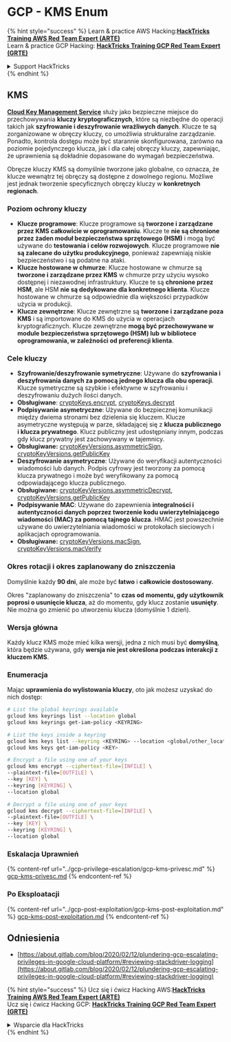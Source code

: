 # GCP - KMS Enum

{% hint style="success" %}
Learn & practice AWS Hacking:<img src="../../../.gitbook/assets/image.png" alt="" data-size="line">[**HackTricks Training AWS Red Team Expert (ARTE)**](https://training.hacktricks.xyz/courses/arte)<img src="../../../.gitbook/assets/image.png" alt="" data-size="line">\
Learn & practice GCP Hacking: <img src="../../../.gitbook/assets/image (2).png" alt="" data-size="line">[**HackTricks Training GCP Red Team Expert (GRTE)**<img src="../../../.gitbook/assets/image (2).png" alt="" data-size="line">](https://training.hacktricks.xyz/courses/grte)

<details>

<summary>Support HackTricks</summary>

* Check the [**subscription plans**](https://github.com/sponsors/carlospolop)!
* **Join the** 💬 [**Discord group**](https://discord.gg/hRep4RUj7f) or the [**telegram group**](https://t.me/peass) or **follow** us on **Twitter** 🐦 [**@hacktricks\_live**](https://twitter.com/hacktricks\_live)**.**
* **Share hacking tricks by submitting PRs to the** [**HackTricks**](https://github.com/carlospolop/hacktricks) and [**HackTricks Cloud**](https://github.com/carlospolop/hacktricks-cloud) github repos.

</details>
{% endhint %}

## KMS

[**Cloud Key Management Service**](https://cloud.google.com/kms/docs/) służy jako bezpieczne miejsce do przechowywania **kluczy kryptograficznych**, które są niezbędne do operacji takich jak **szyfrowanie i deszyfrowanie wrażliwych danych**. Klucze te są zorganizowane w obręczy kluczy, co umożliwia strukturalne zarządzanie. Ponadto, kontrola dostępu może być starannie skonfigurowana, zarówno na poziomie pojedynczego klucza, jak i dla całej obręczy kluczy, zapewniając, że uprawnienia są dokładnie dopasowane do wymagań bezpieczeństwa.

Obręcze kluczy KMS są domyślnie tworzone jako globalne, co oznacza, że klucze wewnątrz tej obręczy są dostępne z dowolnego regionu. Możliwe jest jednak tworzenie specyficznych obręczy kluczy w **konkretnych regionach**.

### Poziom ochrony kluczy

* **Klucze programowe**: Klucze programowe są **tworzone i zarządzane przez KMS całkowicie w oprogramowaniu**. Klucze te **nie są chronione przez żaden moduł bezpieczeństwa sprzętowego (HSM)** i mogą być używane do **testowania i celów rozwojowych**. Klucze programowe **nie są zalecane do użytku produkcyjnego**, ponieważ zapewniają niskie bezpieczeństwo i są podatne na ataki.
* **Klucze hostowane w chmurze**: Klucze hostowane w chmurze są **tworzone i zarządzane przez KMS** w chmurze przy użyciu wysoko dostępnej i niezawodnej infrastruktury. Klucze te są **chronione przez HSM**, ale HSM **nie są dedykowane dla konkretnego klienta**. Klucze hostowane w chmurze są odpowiednie dla większości przypadków użycia w produkcji.
* **Klucze zewnętrzne**: Klucze zewnętrzne są **tworzone i zarządzane poza KMS** i są importowane do KMS do użycia w operacjach kryptograficznych. Klucze zewnętrzne **mogą być przechowywane w module bezpieczeństwa sprzętowego (HSM) lub w bibliotece oprogramowania, w zależności od preferencji klienta**.

### Cele kluczy

* **Szyfrowanie/deszyfrowanie symetryczne**: Używane do **szyfrowania i deszyfrowania danych za pomocą jednego klucza dla obu operacji**. Klucze symetryczne są szybkie i efektywne w szyfrowaniu i deszyfrowaniu dużych ilości danych.
* **Obsługiwane**: [cryptoKeys.encrypt](https://cloud.google.com/kms/docs/reference/rest/v1/projects.locations.keyRings.cryptoKeys/encrypt), [cryptoKeys.decrypt](https://cloud.google.com/kms/docs/reference/rest/v1/projects.locations.keyRings.cryptoKeys/decrypt)
* **Podpisywanie asymetryczne**: Używane do bezpiecznej komunikacji między dwiema stronami bez dzielenia się kluczem. Klucze asymetryczne występują w parze, składającej się z **klucza publicznego i klucza prywatnego**. Klucz publiczny jest udostępniany innym, podczas gdy klucz prywatny jest zachowywany w tajemnicy.
* **Obsługiwane:** [cryptoKeyVersions.asymmetricSign](https://cloud.google.com/kms/docs/reference/rest/v1/projects.locations.keyRings.cryptoKeys.cryptoKeyVersions/asymmetricSign), [cryptoKeyVersions.getPublicKey](https://cloud.google.com/kms/docs/reference/rest/v1/projects.locations.keyRings.cryptoKeys.cryptoKeyVersions/getPublicKey)
* **Deszyfrowanie asymetryczne**: Używane do weryfikacji autentyczności wiadomości lub danych. Podpis cyfrowy jest tworzony za pomocą klucza prywatnego i może być weryfikowany za pomocą odpowiadającego klucza publicznego.
* **Obsługiwane:** [cryptoKeyVersions.asymmetricDecrypt](https://cloud.google.com/kms/docs/reference/rest/v1/projects.locations.keyRings.cryptoKeys.cryptoKeyVersions/asymmetricDecrypt), [cryptoKeyVersions.getPublicKey](https://cloud.google.com/kms/docs/reference/rest/v1/projects.locations.keyRings.cryptoKeys.cryptoKeyVersions/getPublicKey)
* **Podpisywanie MAC**: Używane do zapewnienia **integralności i autentyczności danych poprzez tworzenie kodu uwierzytelniającego wiadomości (MAC) za pomocą tajnego klucza**. HMAC jest powszechnie używane do uwierzytelniania wiadomości w protokołach sieciowych i aplikacjach oprogramowania.
* **Obsługiwane:** [cryptoKeyVersions.macSign](https://cloud.google.com/kms/docs/reference/rest/v1/projects.locations.keyRings.cryptoKeys.cryptoKeyVersions/macSign), [cryptoKeyVersions.macVerify](https://cloud.google.com/kms/docs/reference/rest/v1/projects.locations.keyRings.cryptoKeys.cryptoKeyVersions/macVerify)

### Okres rotacji i okres zaplanowany do zniszczenia

Domyślnie każdy **90 dni**, ale może być **łatwo** i **całkowicie dostosowany.**

Okres "zaplanowany do zniszczenia" to **czas od momentu, gdy użytkownik poprosi o usunięcie klucza**, aż do momentu, gdy klucz zostanie **usunięty**. Nie można go zmienić po utworzeniu klucza (domyślnie 1 dzień).

### Wersja główna

Każdy klucz KMS może mieć kilka wersji, jedna z nich musi być **domyślną**, która będzie używana, gdy **wersja nie jest określona podczas interakcji z kluczem KMS**.

### Enumeracja

Mając **uprawnienia do wylistowania kluczy**, oto jak możesz uzyskać do nich dostęp:
```bash
# List the global keyrings available
gcloud kms keyrings list --location global
gcloud kms keyrings get-iam-policy <KEYRING>

# List the keys inside a keyring
gcloud kms keys list --keyring <KEYRING> --location <global/other_locations>
gcloud kms keys get-iam-policy <KEY>

# Encrypt a file using one of your keys
gcloud kms encrypt --ciphertext-file=[INFILE] \
--plaintext-file=[OUTFILE] \
--key [KEY] \
--keyring [KEYRING] \
--location global

# Decrypt a file using one of your keys
gcloud kms decrypt --ciphertext-file=[INFILE] \
--plaintext-file=[OUTFILE] \
--key [KEY] \
--keyring [KEYRING] \
--location global
```
### Eskalacja Uprawnień

{% content-ref url="../gcp-privilege-escalation/gcp-kms-privesc.md" %}
[gcp-kms-privesc.md](../gcp-privilege-escalation/gcp-kms-privesc.md)
{% endcontent-ref %}

### Po Eksploatacji

{% content-ref url="../gcp-post-exploitation/gcp-kms-post-exploitation.md" %}
[gcp-kms-post-exploitation.md](../gcp-post-exploitation/gcp-kms-post-exploitation.md)
{% endcontent-ref %}

## Odniesienia

* [https://about.gitlab.com/blog/2020/02/12/plundering-gcp-escalating-privileges-in-google-cloud-platform/#reviewing-stackdriver-logging](https://about.gitlab.com/blog/2020/02/12/plundering-gcp-escalating-privileges-in-google-cloud-platform/#reviewing-stackdriver-logging)

{% hint style="success" %}
Ucz się i ćwicz Hacking AWS:<img src="../../../.gitbook/assets/image.png" alt="" data-size="line">[**HackTricks Training AWS Red Team Expert (ARTE)**](https://training.hacktricks.xyz/courses/arte)<img src="../../../.gitbook/assets/image.png" alt="" data-size="line">\
Ucz się i ćwicz Hacking GCP: <img src="../../../.gitbook/assets/image (2).png" alt="" data-size="line">[**HackTricks Training GCP Red Team Expert (GRTE)**<img src="../../../.gitbook/assets/image (2).png" alt="" data-size="line">](https://training.hacktricks.xyz/courses/grte)

<details>

<summary>Wsparcie dla HackTricks</summary>

* Sprawdź [**plany subskrypcyjne**](https://github.com/sponsors/carlospolop)!
* **Dołącz do** 💬 [**grupy Discord**](https://discord.gg/hRep4RUj7f) lub [**grupy telegramowej**](https://t.me/peass) lub **śledź** nas na **Twitterze** 🐦 [**@hacktricks\_live**](https://twitter.com/hacktricks\_live)**.**
* **Dziel się trikami hackingowymi, przesyłając PR-y do** [**HackTricks**](https://github.com/carlospolop/hacktricks) i [**HackTricks Cloud**](https://github.com/carlospolop/hacktricks-cloud) repozytoriów na GitHubie.

</details>
{% endhint %}
